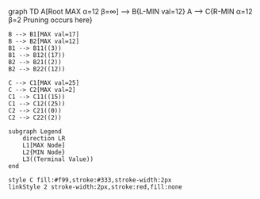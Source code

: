 graph TD
    A[Root MAX α=12 β=∞] --> B{L-MIN val=12}
    A --> C{R-MIN α=12 β=2 Pruning occurs here}

    B --> B1[MAX val=17]
    B --> B2[MAX val=12]
    B1 --> B11((3))
    B1 --> B12((17))
    B2 --> B21((2))
    B2 --> B22((12))

    C --> C1[MAX val=25]
    C --> C2[MAX val=2]
    C1 --> C11((15))
    C1 --> C12((25))
    C2 --> C21((0))
    C2 --> C22((2))

    subgraph Legend
        direction LR
        L1[MAX Node]
        L2{MIN Node}
        L3((Terminal Value))
    end

    style C fill:#f99,stroke:#333,stroke-width:2px
    linkStyle 2 stroke-width:2px,stroke:red,fill:none
